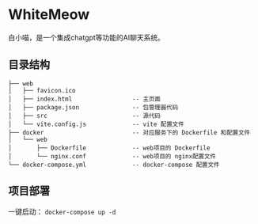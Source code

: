 # WhiteMeow
白小喵，是一个集成chatgpt等功能的AI聊天系统。

## 目录结构
```
├── web
│   ├── favicon.ico
│   ├── index.html                 -- 主页面
│   ├── package.json               -- 包管理器代码
│   ├── src                        -- 源代码
│   └── vite.config.js             -- vite 配置文件
├── docker                         -- 对应服务下的 Dockerfile 和配置文件
│   └── web
│       ├── Dockerfile             -- web项目的 Dockerfile
│       └── nginx.conf             -- web项目的 nginx配置文件
└── docker-compose.yml             -- docker-compose 配置文件
```
## 项目部署

一键启动：
```docker-compose up -d```